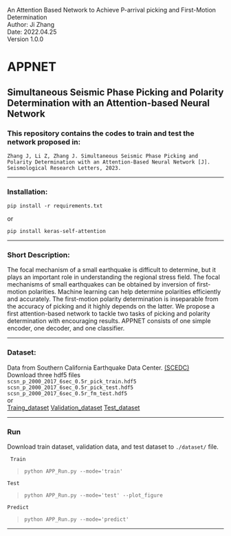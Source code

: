 An Attention Based Network to Achieve P-arrival picking and First-Motion Determination   
Author: Ji Zhang  
Date: 2022.04.25  
Version 1.0.0  

# APPNET   
## Simultaneous Seismic Phase Picking and Polarity Determination with an Attention-based Neural Network

### This repository contains the codes to train and test the network proposed in:             

`Zhang J, Li Z, Zhang J. Simultaneous Seismic Phase Picking and Polarity Determination with an Attention‐Based Neural Network [J]. Seismological Research Letters, 2023.`
      
------------------------------------------- 
### Installation:

   `pip install -r requirements.txt`

or

   `pip install keras-self-attention`
   
------------------------------------------- 
### Short Description:

The focal mechanism of a small earthquake is difficult to determine, but it plays an important role in understanding the regional stress field. The focal mechanisms of small earthquakes can be obtained by inversion of first-motion polarities. Machine learning can help determine polarities efficiently and accurately. The first-motion polarity determination is inseparable from the accuracy of picking and it highly depends on the latter. We propose a first attention-based network to tackle two tasks of picking and polarity determination with encouraging results. APPNET consists of one simple encoder, one decoder, and one classifier.

------------------------------------------- 
### Dataset:

Data from Southern California Earthquake Data Center. [(SCEDC)](https://scedc.caltech.edu/data/deeplearning.html#picking_polarity)  
Download three hdf5 files   
`scsn_p_2000_2017_6sec_0.5r_pick_train.hdf5`  
`scsn_p_2000_2017_6sec_0.5r_pick_test.hdf5`  
`scsn_p_2000_2017_6sec_0.5r_fm_test.hdf5`  
or  
[Traing_dataset](https://service.scedc.caltech.edu/ftp/Ross_FinalTrainedModels/scsn_p_2000_2017_6sec_0.5r_pick_train.hdf5)
[Validation_dataset](https://service.scedc.caltech.edu/ftp/Ross_FinalTrainedModels/scsn_p_2000_2017_6sec_0.5r_pick_test.hdf5)
[Test_dataset](https://service.scedc.caltech.edu/ftp/Ross_FinalTrainedModels/scsn_p_2000_2017_6sec_0.5r_fm_test.hdf5)

------------------------------------------- 
### Run
Download train dataset, validation data, and test dataset to `./dataset/` file.

` Train`
>     python APP_Run.py --mode='train'

`Test`
>     python APP_Run.py --mode='test' --plot_figure

`Predict`
>     python APP_Run.py --mode='predict'  

------------------------------------------- 



   




 





   


